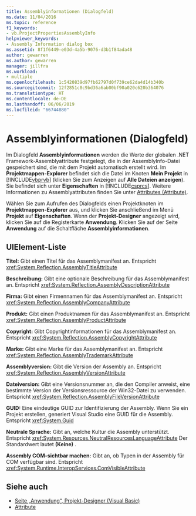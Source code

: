 ```yaml
---
title: Assemblyinformationen (Dialogfeld)
ms.date: 11/04/2016
ms.topic: reference
f1_keywords:
- vb.ProjectPropertiesAssemblyInfo
helpviewer_keywords:
- Assembly Information dialog box
ms.assetid: 8f1f6449-e03d-4a5b-9076-d3b1f84ada48
author: gewarren
ms.author: gewarren
manager: jillfra
ms.workload:
- multiple
ms.openlocfilehash: 1c5420839d97fb62797d0f739ce62da4d14b340b
ms.sourcegitcommit: 12f2851c8c9bd36a6ab00bf90a020c620b364076
ms.translationtype: HT
ms.contentlocale: de-DE
ms.lasthandoff: 06/06/2019
ms.locfileid: "66744880"
---
```

# <a name="assembly-information-dialog-box"></a>Assemblyinformationen (Dialogfeld)
Im Dialogfeld **Assemblyinformationen** werden die Werte der globalen .NET Framework-Assemblyattribute festgelegt, die in der AssemblyInfo-Datei gespeichert sind, die mit dem Projekt automatisch erstellt wird. Im **Projektmappen-Explorer** befindet sich die Datei im Knoten **Mein Projekt** in [!INCLUDE[vbprvb](../../code-quality/includes/vbprvb_md.md)] (klicken Sie zum Anzeigen auf **Alle Dateien anzeigen**). Sie befindet sich unter **Eigenschaften** in [!INCLUDE[csprcs](../../data-tools/includes/csprcs_md.md)]. Weitere Informationen zu Assemblyattributen finden Sie unter [Attributes (Attribute)](https://msdn.microsoft.com/Library/ae334cee-d96c-4243-a5e3-06dd7fcaf205).

 Wählen Sie zum Aufrufen des Dialogfelds einen Projektknoten im **Projektmappen-Explorer** aus, und klicken Sie anschließend im Menü **Projekt** auf **Eigenschaften**. Wenn der **Projekt-Designer** angezeigt wird, klicken Sie auf die Registerkarte **Anwendung**. Klicken Sie auf der Seite **Anwendung** auf die Schaltfläche **Assemblyinformationen**.

## <a name="uielement-list"></a>UIElement-Liste
 **Titel:** Gibt einen Titel für das Assemblymanifest an. Entspricht <xref:System.Reflection.AssemblyTitleAttribute>

 **Beschreibung:** Gibt eine optionale Beschreibung für das Assemblymanifest an. Entspricht <xref:System.Reflection.AssemblyDescriptionAttribute>

 **Firma:** Gibt einen Firmennamen für das Assemblymanifest an. Entspricht <xref:System.Reflection.AssemblyCompanyAttribute>

 **Produkt:** Gibt einen Produktnamen für das Assemblymanifest an. Entspricht <xref:System.Reflection.AssemblyProductAttribute>

 **Copyright:** Gibt Copyrightinformationen für das Assemblymanifest an. Entspricht <xref:System.Reflection.AssemblyCopyrightAttribute>

 **Marke:** Gibt eine Marke für das Assemblymanifest an. Entspricht <xref:System.Reflection.AssemblyTrademarkAttribute>

 **Assemblyversion:** Gibt die Version der Assembly an. Entspricht <xref:System.Reflection.AssemblyVersionAttribute>

 **Dateiversion:** Gibt eine Versionsnummer an, die den Compiler anweist, eine bestimmte Version der Versionsressource der Win32-Datei zu verwenden. Entspricht <xref:System.Reflection.AssemblyFileVersionAttribute>

 **GUID:** Eine eindeutige GUID zur Identifizierung der Assembly. Wenn Sie ein Projekt erstellen, generiert Visual Studio eine GUID für die Assembly. Entspricht <xref:System.Guid>

 **Neutrale Sprache:** Gibt an, welche Kultur die Assembly unterstützt. Entspricht <xref:System.Resources.NeutralResourcesLanguageAttribute> Der Standardwert lautet **(Keine)** .

 **Assembly COM-sichtbar machen:** Gibt an, ob Typen in der Assembly für COM verfügbar sind. Entspricht <xref:System.Runtime.InteropServices.ComVisibleAttribute>

## <a name="see-also"></a>Siehe auch

- [Seite „Anwendung“, Projekt-Designer (Visual Basic)](../../ide/reference/application-page-project-designer-visual-basic.md)
- [Attribute](https://msdn.microsoft.com/Library/ae334cee-d96c-4243-a5e3-06dd7fcaf205)